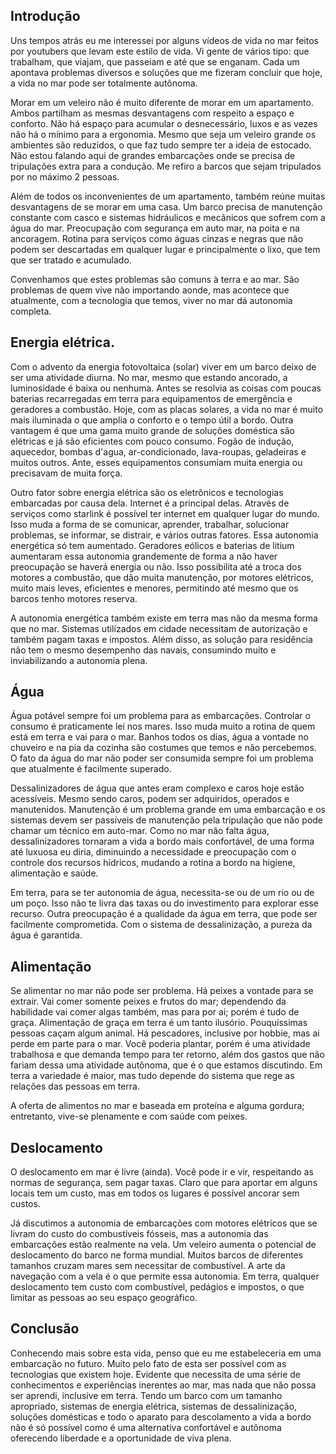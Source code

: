 ## Introdução

Uns tempos atrás eu me interessei por alguns vídeos de vida no mar feitos por youtubers que levam este estilo de vida. Vi gente de vários tipo: que trabalham, que viajam, que passeiam e até que se enganam. Cada um apontava problemas diversos e soluções que me fizeram concluir que hoje, a vida no mar pode ser totalmente autônoma.

Morar em um veleiro não é muito diferente de morar em um apartamento. Ambos partilham as mesmas desvantagens com respeito a espaço e conforto. Não há espaço para acumular o desnecessário, luxos e as vezes não há o mínimo para a ergonomia. Mesmo que seja um veleiro grande os ambientes são reduzidos, o que faz tudo sempre ter a ideia de estocado. Não estou falando aqui de grandes embarcações onde se precisa de tripulações extra para a condução. Me refiro a barcos que sejam tripulados por no máximo 2 pessoas.

Além de todos os inconvenientes de um apartamento, também reúne muitas desvantagens de se morar em uma casa. Um barco precisa de manutenção constante com casco e sistemas hidráulicos e mecânicos que sofrem com a água do mar. Preocupação com segurança em auto mar, na poita e na ancoragem. Rotina para serviços como águas cinzas e negras que não podem ser descartadas em qualquer lugar e principalmente o lixo, que tem que ser tratado e acumulado.

Convenhamos que estes problemas são comuns à terra e ao mar. São problemas de quem vive não importando aonde, mas acontece que atualmente, com a tecnologia que temos, viver no mar dá autonomia completa.

## Energia elétrica.

Com o advento da energia fotovoltaica (solar) viver em um barco deixo de ser uma atividade diurna. No mar, mesmo que estando ancorado, a luminosidade é baixa ou nenhuma. Antes se resolvia as coisas com poucas baterias recarregadas em terra para equipamentos de emergência e geradores a combustão. Hoje, com as placas solares, a vida no mar é muito mais iluminada o que amplia o conforto e o tempo útil a bordo. Outra vantagem é que uma gama muito grande de soluções doméstica são elétricas e já são eficientes com pouco consumo. Fogão de indução, aquecedor, bombas d'agua, ar-condicionado, lava-roupas, geladeiras e muitos outros. Ante, esses equipamentos consumiam muita energia ou precisavam de muita força. 

Outro fator sobre energia elétrica são os eletrônicos e tecnologias embarcadas por causa dela. Internet é a principal delas. Através de serviços como starlink é possível ter internet em qualquer lugar do mundo. Isso muda a forma de se comunicar, aprender, trabalhar, solucionar problemas, se informar, se distrair, e vários outras fatores. Essa autonomia energética só tem aumentado. Geradores eólicos e baterias de litium aumentaram essa autonomia grandemente de forma a não haver preocupação se haverá energia ou não. Isso possibilita até a troca dos motores a combustão, que dão muita manutenção, por motores elétricos, muito mais leves, eficientes e menores, permitindo até mesmo que os barcos tenho motores reserva.

A autonomia energética também existe em terra mas não da mesma forma que no mar. Sistemas utilizados em cidade necessitam de autorização e também pagam taxas e impostos. Além disso, as solução para residência não tem o mesmo desempenho das navais, consumindo muito e inviabilizando a autonomia plena.

## Água

Água potável sempre foi um problema para as embarcações. Controlar  o consumo é praticamente lei nos mares. Isso muda muito a rotina de quem está em terra e vai para o mar. Banhos todos os dias, água a vontade no chuveiro e na pia da cozinha são costumes que temos e não percebemos. O fato da água do mar não poder ser consumida sempre foi um problema que atualmente é facilmente superado. 

Dessalinizadores de água que antes eram complexo e caros hoje estão acessíveis. Mesmo sendo caros, podem ser adquiridos, operados e manutenidos. Manutenção é um problema grande em uma embarcação e os sistemas devem ser passíveis de manutenção pela tripulação que não pode chamar um técnico em auto-mar. Como no mar não falta água, dessalinizadores tornaram a vida a bordo mais confortável, de uma forma até luxuosa eu diria, diminuindo a necessidade e preocupação com o controle dos recursos hídricos, mudando a rotina a bordo na higiene, alimentação e saúde.

Em terra, para se ter autonomia de água, necessita-se ou de um rio ou de um poço. Isso não te livra das taxas ou do investimento para explorar esse recurso. Outra preocupação é a qualidade da água em terra, que pode ser facilmente comprometida. Com o sistema de dessalinização, a pureza da água é garantida. 

## Alimentação

Se alimentar no mar não pode ser problema. Há peixes a vontade para se extrair. Vai comer somente peixes e frutos do mar; dependendo da habilidade vai comer algas também, mas para por ai; porém é tudo de graça. Alimentação de graça em terra é um tanto ilusório. Pouquíssimas pessoas caçam algum animal. Há pescadores, inclusive por hobbie, mas ai perde em parte para o mar. Você poderia plantar, porém é uma atividade trabalhosa e que demanda tempo para ter retorno, além dos gastos que não fariam dessa uma atividade autônoma, que é o que estamos discutindo. Em terra a variedade é maior, mas tudo depende do sistema que rege as relações das pessoas em terra.

A oferta de alimentos no mar e baseada em proteína e alguma gordura; entretanto, vive-se plenamente e com saúde com peixes.

## Deslocamento

O deslocamento em mar é livre (ainda). Você pode ir e vir, respeitando as normas de segurança, sem pagar taxas. Claro que para aportar em alguns locais tem um custo, mas em todos os lugares é possível ancorar sem custos. 

Já discutimos a autonomia de embarcações com motores elétricos que se livram do custo do combustíveis fósseis, mas a autonomia das embarcações estão realmente na vela. Um veleiro aumenta o potencial de deslocamento do barco ne forma mundial. Muitos barcos de diferentes tamanhos cruzam mares sem necessitar de combustível. A arte da navegação com a vela é o que permite essa autonomia. Em terra, qualquer deslocamento tem custo com combustível, pedágios e impostos, o que limitar as pessoas ao seu espaço geográfico.

## Conclusão

Conhecendo mais sobre esta vida, penso que eu me estabeleceria em uma embarcação no futuro. Muito pelo fato de esta ser possível com as tecnologias que existem hoje. Evidente que necessita de uma série de conhecimentos e experiências inerentes ao mar, mas nada que não possa ser aprendi, inclusive em terra. Tendo um barco com um tamanho apropriado, sistemas de energia elétrica, sistemas de dessalinização, soluções domésticas e todo o aparato para descolamento a vida a bordo não é só possível como é uma alternativa confortável e autônoma oferecendo liberdade e a oportunidade de viva plena.